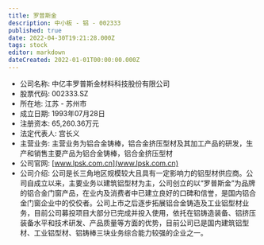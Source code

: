 ```yaml
---
title: 罗普斯金
description: 中小板 - 铝 - 002333
published: true
date: 2022-04-30T19:21:28.000Z
tags: stock
editor: markdown
dateCreated: 2022-01-01T00:00:00.000Z
---
```


- 公司名称: 中亿丰罗普斯金材料科技股份有限公司
- 股票代码: 002333.SZ
- 所在地: 江苏 - 苏州市
- 成立日期: 1993年07月28日
- 注册资本: 65,260.36万元
- 法定代表人: 宫长义
- 主营业务: 主营业务为铝合金铸棒，铝合金挤压型材及其加工产品的研发，生产和销售主要产品为铝合金铸棒，铝合金挤压型材
- 公司官网: [www.lpsk.com.cn](www.lpsk.com.cn)
- 公司介绍: 公司是长三角地区规模较大且具有一定影响力的铝型材供应商。公司自成立以来，主要业务以建筑铝型材为主，公司创立的以“罗普斯金”为品牌的铝合金门窗产品，在业内及消费者中已建立良好的口碑和信誉，是国内铝合金门窗企业中的佼佼者。公司上市之后逐步拓展铝合金铸造及工业铝型材业务，目前公司募投项目大部分已完成并投入使用，依托在铝铸造装备、铝挤压装备水平和技术研发、产品质量等方面的优势，目前公司已是国内建筑铝型材、工业铝型材、铝铸棒三块业务综合能力较强的企业之一。


